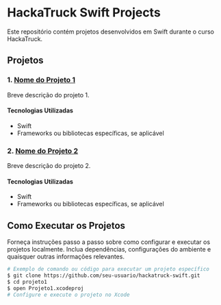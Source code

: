 # HackaTruck Swift Projects

Este repositório contém projetos desenvolvidos em Swift durante o curso HackaTruck.

## Projetos

### 1. [Nome do Projeto 1](link_para_o_projeto1)
Breve descrição do projeto 1.

#### Tecnologias Utilizadas
- Swift
- Frameworks ou bibliotecas específicas, se aplicável

### 2. [Nome do Projeto 2](link_para_o_projeto2)
Breve descrição do projeto 2.

#### Tecnologias Utilizadas
- Swift
- Frameworks ou bibliotecas específicas, se aplicável

## Como Executar os Projetos

Forneça instruções passo a passo sobre como configurar e executar os projetos localmente. Inclua dependências, configurações do ambiente e quaisquer outras informações relevantes.

```bash
# Exemplo de comando ou código para executar um projeto específico
$ git clone https://github.com/seu-usuario/hackatruck-swift.git
$ cd projeto1
$ open Projeto1.xcodeproj
# Configure e execute o projeto no Xcode
